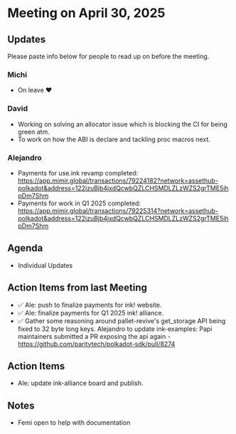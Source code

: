 # Meeting on April 30, 2025

## Updates

Please paste info below for people to read up on before the meeting.

### Michi
- On leave ❤️

### David
- Working on solving an allocator issue which is blocking the CI for being green atm.
- To work on how the ABI is declare and tackling proc macros next.

### Alejandro
- Payments for use.ink revamp completed: https://app.mimir.global/transactions/79224182?network=assethub-polkadot&address=122izuBjb4jxdQcwbQZLCHSMDLZLzWZS2grTME5ihpDm7Shm
- Payments for work in Q1 2025 completed: https://app.mimir.global/transactions/79225314?network=assethub-polkadot&address=122izuBjb4jxdQcwbQZLCHSMDLZLzWZS2grTME5ihpDm7Shm

## Agenda
- Individual Updates

## Action Items from last Meeting
- ✅ Ale: push to finalize payments for ink! website.
- ✅ Ale: finalize payments for Q1 2025 ink! alliance.
- ✅ Gather some reasoning around pallet-revive's get_storage API being fixed to 32 byte long keys.
 Alejandro to update ink-examples: Papi maintainers submitted a PR exposing the api again - https://github.com/paritytech/polkadot-sdk/pull/8274

## Action Items
- Ale: update ink-alliance board and publish.

## Notes
- Femi open to help with documentation 
